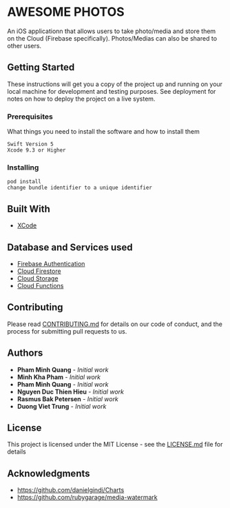 # AWESOME PHOTOS

An iOS applicationn that allows users to take photo/media and store them on the Cloud (Firebase specifically). Photos/Medias can also be shared to other users.

## Getting Started

These instructions will get you a copy of the project up and running on your local machine for development and testing purposes. See deployment for notes on how to deploy the project on a live system.

### Prerequisites

What things you need to install the software and how to install them

```
Swift Version 5
Xcode 9.3 or Higher
```

### Installing
```
pod install
change bundle identifier to a unique identifier

```

## Built With

* [XCode](https://developer.apple.com/xcode/)

## Database and Services used

* [Firebase Authentication](https://firebase.google.com/docs/auth)
* [Cloud Firestore](https://firebase.google.com/docs/firestore)
* [Cloud Storage](https://cloud.google.com/storage/)
* [Cloud Functions](https://cloud.google.com/functions/)

## Contributing

Please read [CONTRIBUTING.md](https://gist.github.com/PurpleBooth/b24679402957c63ec426) for details on our code of conduct, and the process for submitting pull requests to us.

## Authors

* **Pham Minh Quang** - *Initial work*
* **Minh Kha Pham** - *Initial work*
* **Pham Minh Quang** - *Initial work*
* **Nguyen Duc Thien Hieu** - *Initial work*
* **Rasmus Bak Petersen** - *Initial work*
* **Duong Viet Trung** - *Initial work*

## License

This project is licensed under the MIT License - see the [LICENSE.md](LICENSE.md) file for details

## Acknowledgments

* https://github.com/danielgindi/Charts 
* https://github.com/rubygarage/media-watermark
